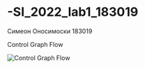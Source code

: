# -SI_2022_lab1_183019
Симеон Оносимоски 183019

Control Graph Flow

![Control Graph Flow](https://user-images.githubusercontent.com/63473218/171938794-eee54d48-79ac-4dee-9dab-b771ff7f91bc.jpg)
